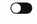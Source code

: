 <div>
  <link rel="stylesheet" href="https://cdnjs.cloudflare.com/ajax/libs/font-awesome/6.4.0/css/all.min.css">
  <input type="checkbox" class="checkbox" id="checkbox">
  <label for="checkbox" class="checkbox-label">
    <i class="fas fa-moon moon"></i>
    <i class="fas fa-sun sun"></i>
    <span class="ball"></span>
  </label>
</div>

<style>

* {box-sizing: border-box;}

body {
  font-family: "Montserrat", sans-serif;
  background-color: #fff;
  color: #292c35;
  display: flex;
  justify-content: center;
  align-items: center;
  flex-direction: column;
  text-align: left;
  min-height: 100vh;
  margin: 0;
  transition: background 0.2s linear;
}

body.dark {
  background-color: #292c35;
  color: #fff;
}

.checkbox {
  opacity: 0;
  position: fixed;
  top: 1rem;
  right: 1rem;
}

.checkbox-label {
  background-color: #111;
  width: 50px;
  height: 26px;
  border-radius: 50px;
  position: fixed;
  top: 0;
  right: 0;
  padding: 5px;
  cursor: pointer;
  display: flex;
  justify-content: space-between;
  align-items: center;
  transform: scale(0.7);
}

.moon {color: #f1c40f;}

.sun {color: #f39c12;}

.checkbox-label .ball {
  background-color: #fff;
  width: 22px;
  height: 22px;
  position: absolute;
  left: 2px;
  top: 2px;
  border-radius: 50%;
  transition: transform 0.2s linear;
}

.checkbox:checked + .checkbox-label .ball {
  transform: translateX(24px);
}

</style>

<script>
let state = localStorage.getItem("dark");

if (state === null) {
  state = "true";
  document.body.classList.toggle("dark");
}

const isDark = state === "true";

const checkbox = document.getElementById("checkbox");
checkbox.checked = isDark;

if (isDark) {
  document.body.classList.add("dark");
}

checkbox.addEventListener("change", () => {
  localStorage.setItem("dark", checkbox.checked);
  document.body.classList.toggle("dark");
});

</script>